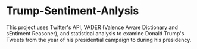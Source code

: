 # Trump-Sentiment-Anlysis

This project uses Twitter's API, VADER (Valence Aware Dictionary and sEntiment Reasoner), and statistical analysis to examine Donald Trump's Tweets from the year of his presidential campaign to during his presidency.
